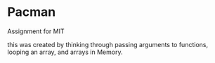 # Pacman
Assignment for MIT 


this was created by thinking through passing arguments to functions, looping an array, and arrays in Memory.  

